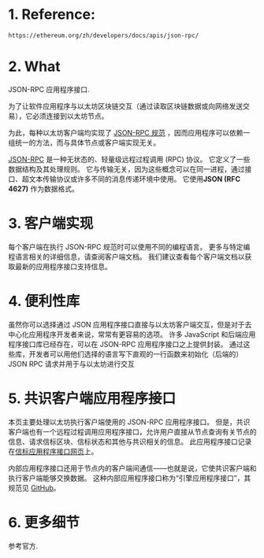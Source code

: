 # 1. Reference:
    https://ethereum.org/zh/developers/docs/apis/json-rpc/


# 2. What

JSON-RPC 应用程序接口.

为了让软件应用程序与以太坊区块链交互（通过读取区块链数据或向网络发送交易），它必须连接到以太坊节点。

为此，每种以太坊客户端均实现了 [JSON-RPC 规范](https://github.com/ethereum/execution-apis)
，因而应用程序可以依赖一组统一的方法，而与具体节点或客户端实现无关。

[JSON-RPC](https://www.jsonrpc.org/specification) 是一种无状态的、轻量级远程过程调用 (RPC) 协议。 它定义了一些数据结构及其处理规则。 它与传输无关，因为这些概念可以在同一进程，通过接口、超文本传输协议或许多不同的消息传递环境中使用。 它使用**JSON (RFC 4627)** 作为数据格式。


# 3. 客户端实现
每个客户端在执行 JSON-RPC 规范时可以使用不同的编程语言。 更多与特定编程语言相关的详细信息，请查阅客户端文档。 我们建议查看每个客户端文档以获取最新的应用程序接口支持信息。


# 4. 便利性库
虽然你可以选择通过 JSON 应用程序接口直接与以太坊客户端交互，但是对于去中心化应用程序开发者来说，常常有更容易的选项。 许多 JavaScript 和后端应用程序接口库已经存在，可以在 JSON-RPC 应用程序接口之上提供封装。 通过这些库，开发者可以用他们选择的语言写下直观的一行函数来初始化（后端的）JSON RPC 请求并用于与以太坊进行交互


# 5. 共识客户端应用程序接口
本页主要处理以太坊执行客户端使用的 JSON-RPC 应用程序接口。 但是，共识客户端也有一个远程过程调用应用程序接口，允许用户直接从节点查询有关节点的信息、请求信标区块、信标状态和其他与共识相关的信息。 此应用程序接口记录在[信标应用程序接口网页](https://ethereum.github.io/beacon-APIs/#/)上。

内部应用程序接口还用于节点内的客户端间通信——也就是说，它使共识客户端和执行客户端能够交换数据。 这种内部应用程序接口称为“引擎应用程序接口”，其规范见 [GitHub](https://github.com/ethereum/execution-apis/blob/main/src/engine/common.md)。


# 6. 更多细节
参考官方.









